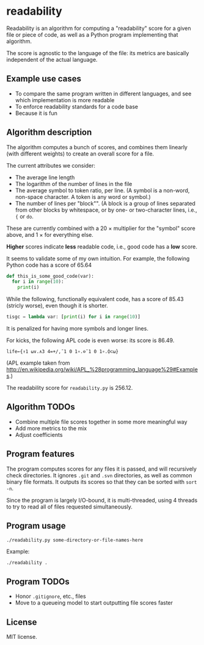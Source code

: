 # readability

Readability is an algorithm for computing a "readability" score for a given file or piece of code, as well as a Python program implementing that algorithm.

The score is agnostic to the language of the file: its metrics are basically independent of the actual
language.

## Example use cases

* To compare the same program written in different languages, and see
which implementation is more readable
* To enforce readability standards for a code base
* Because it is fun

## Algorithm description

The algorithm computes a bunch of scores, and combines them linearly (with different weights) to create an overall score for a file.

The current attributes we consider:

* The average line length
* The logarithm of the number of lines in the file
* The average symbol to token ratio, per line. (A symbol is a non-word, non-space character. A token is any word or symbol.)
* The number of lines per "block"". (A block is a group of lines separated from other blocks by whitespace, or by one- or two-character lines, i.e., `{` or `do`.

These are currently combined with a 20 &times; multiplier for the "symbol" score above, and 1 &times; for everything else.

**Higher** scores indicate **less** readable code, i.e., good code has a **low** score.

It seems to validate some of my own intuition.
For example, the following Python code has a score of 65.64

```python
def this_is_some_good_code(var):
  for i in range(10):
    print(i)
```

While the following, functionally equivalent code, has a score of 85.43 (stricly worse), even
though it is shorter.

```python
tisgc = lambda var: [print(i) for i in range(10)]
```

It is penalized for having more symbols and longer lines.

For kicks, the following APL code is even worse: its score is 86.49.

```apl
life←{↑1 ⍵∨.∧3 4=+/,¯1 0 1∘.⊖¯1 0 1∘.⌽⊂⍵}
```

(APL example taken from http://en.wikipedia.org/wiki/APL_%28programming_language%29#Examples.)

The readability score for `readability.py` is 256.12.


## Algorithm TODOs

* Combine multiple file scores together in some more meaningful way
* Add more metrics to the mix
* Adjust coefficients


## Program features

The program computes scores for any files it is passed, and will recursively check directories.
It ignores `.git` and `.svn` directories, as well as common binary file formats.
It outputs its scores so that they can be sorted with `sort -n`.

Since the program is largely I/O-bound, it is multi-threaded, using 4 threads to try to
read all of files requested simultaneously.

## Program usage

```sh
./readability.py some-directory-or-file-names-here
```

Example:

```
./readability .
```
## Program TODOs

* Honor `.gitignore`, etc., files
* Move to a queueing model to start outputting file scores faster

## License

MIT license.
